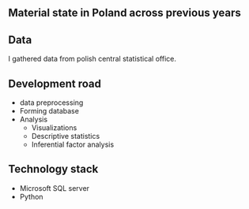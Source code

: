 ## Material state in Poland across previous years

## Data

I gathered data from polish central statistical office.


## Development road

- data preprocessing
- Forming database
- Analysis
  - Visualizations
  - Descriptive statistics
  - Inferential factor analysis

## Technology stack

- Microsoft SQL server
- Python
